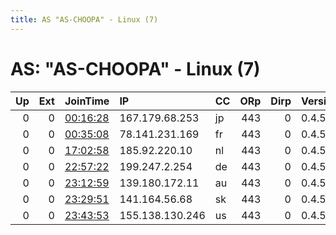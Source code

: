```yaml
---
title: AS "AS-CHOOPA" - Linux (7)
---
```


# AS: "AS-CHOOPA" - Linux (7)

|   Up |   Ext | JoinTime                                                                                            | IP              | CC   |   ORp |   Dirp | Version   | Contact   | Nickname   |   eFamMembers |
|-----:|------:|:----------------------------------------------------------------------------------------------------|:----------------|:-----|------:|-------:|:----------|:----------|:-----------|--------------:|
|    0 |     0 | [00:16:28](https://metrics.torproject.org/rs.html#details/B655CAAC2FCB47E65DE0A2852527063E10D39C93) | 167.179.68.253  | jp   |   443 |      0 | 0.4.5.10  | None      | Unnamed    |             1 |
|    0 |     0 | [00:35:08](https://metrics.torproject.org/rs.html#details/17B32C60A1FDF0A2C542E030AFF7A46D0FF616E7) | 78.141.231.169  | fr   |   443 |      0 | 0.4.5.10  | None      | Unnamed    |             1 |
|    0 |     0 | [17:02:58](https://metrics.torproject.org/rs.html#details/BFEF786975013B55EB25507170A4BDDBA8F7B6E7) | 185.92.220.10   | nl   |   443 |      0 | 0.4.5.10  | None      | Unnamed    |             1 |
|    0 |     0 | [22:57:22](https://metrics.torproject.org/rs.html#details/8EB430ADB8394715C33382A0A60A5DB040EB12D0) | 199.247.2.254   | de   |   443 |      0 | 0.4.5.10  | None      | Unnamed    |             1 |
|    0 |     0 | [23:12:59](https://metrics.torproject.org/rs.html#details/7D674C2EE2995E93027069E62BCD067F986019A7) | 139.180.172.11  | au   |   443 |      0 | 0.4.5.10  | None      | Unnamed    |             1 |
|    0 |     0 | [23:29:51](https://metrics.torproject.org/rs.html#details/5E72A14A867122287FA0A027453EE2D3448252C9) | 141.164.56.68   | sk   |   443 |      0 | 0.4.5.10  | None      | Unnamed    |             1 |
|    0 |     0 | [23:43:53](https://metrics.torproject.org/rs.html#details/6D5A229B7C1BC5BE29C44A42BF15C62D96054B67) | 155.138.130.246 | us   |   443 |      0 | 0.4.5.10  | None      | Unnamed    |             1 |
